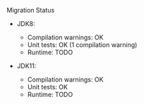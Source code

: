 Migration Status
- JDK8:
  - Compilation warnings: OK
  - Unit tests: OK (1 compilation warning)
  - Runtime: TODO
 
 - JDK11:
   - Compilation warnings: OK
   - Unit tests: OK
   - Runtime: TODO